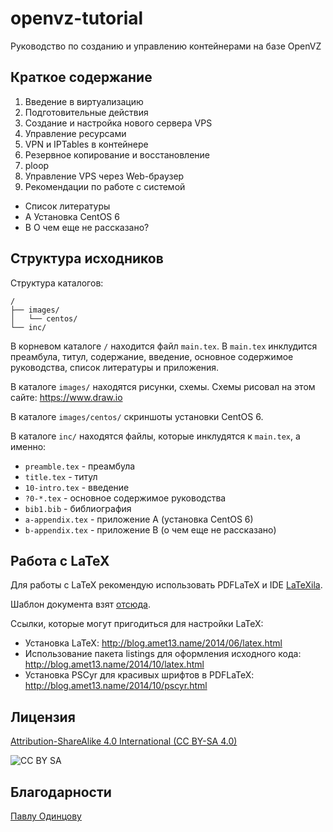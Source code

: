 openvz-tutorial
===============
Руководство по созданию и управлению контейнерами на базе OpenVZ 

Краткое содержание
------------------
1. Введение в виртуализацию
2. Подготовительные действия
3. Создание и настройка нового сервера VPS
4. Управление ресурсами
5. VPN и IPTables в контейнере
6. Резервное копирование и восстановление
7. ploop
8. Управление VPS через Web-браузер
9. Рекомендации по работе с системой
* Список литературы
* A Установка CentOS 6
* B О чем еще не рассказано?

Структура исходников
--------------------
Структура каталогов:
```
/
├── images/
│   └── centos/
└── inc/
```

В корневом каталоге `/` находится файл `main.tex`.
В `main.tex` инклудится преамбула, титул, содержание, введение, основное содержимое руководства, список литературы и приложения.

В каталоге `images/` находятся рисунки, схемы. Схемы рисовал на этом сайте: https://www.draw.io

В каталоге `images/centos/` скриншоты установки CentOS 6.

В каталоге `inc/` находятся файлы, которые инклудятся к `main.tex`, а именно:
* `preamble.tex` - преамбула
* `title.tex` - титул
* `10-intro.tex` - введение
* `?0-*.tex` - основное содержимое руководства
* `bib1.bib` - библиография
* `a-appendix.tex` - приложение A (установка CentOS 6)
* `b-appendix.tex` - приложение B (о чем еще не рассказано)

Работа с LaTeX
--------------
Для работы с LaTeX рекомендую использовать PDFLaTeX и IDE [LaTeXila](https://wiki.gnome.org/Apps/LaTeXila).

Шаблон документа взят [отсюда](https://github.com/Amet13/Russian-Phd-LaTeX-Dissertation-Template/tree/master/Draft).

Ссылки, которые могут пригодиться для настройки LaTeX:
* Установка LaTeX: http://blog.amet13.name/2014/06/latex.html
* Использование пакета listings для оформления исходного кода: http://blog.amet13.name/2014/10/latex.html
* Установка PSCyr для красивых шрифтов в PDFLaTeX: http://blog.amet13.name/2014/10/pscyr.html

Лицензия
--------
[Attribution-ShareAlike 4.0 International (CC BY-SA 4.0)](http://creativecommons.org/licenses/by-sa/4.0/deed.ru)

![CC BY SA](https://licensebuttons.net/l/by-sa/4.0/88x31.png)

Благодарности
-------------
[Павлу Одинцову](https://github.com/pavel-odintsov)
